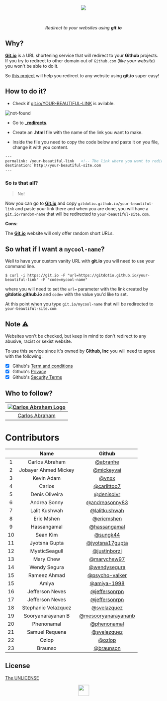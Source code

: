 <div align="center">
  <img src="https://cdn.abranhe.com/projects/gitdotio/logo.svg">
  <br>
  <br>
  <br>
  <p><i>Redirect to your websites using <b>git.io</b></i></p>
</div>

## Why?

[**Git.io**](https://git.io) is a URL shortening service that will redirect to your **Github** projects. If you try to redirect to other domain out of `Github.com` (*like your website*) you won't be able to do it.

So [this project](https://github.com/gitdotio/gitdotio.github.io) will help you redirect to any website using **git.io** super easy!

## How to do it?

- Check if [git.io/YOUR-BEAUTIFUL-LINK](https://git.io/your-beautiful-link) is avilable.

![not-found](https://cdn.abranhe.com/projects/gitdotio/screenshot.png)

-  Go to **[_redirects](_redirects)**.
-  Create an **.html** file  with the name of the link you want to make.

- Inside the file you need to copy the code below and paste it on you file, change it with you content.

``` html
---
permalink: /your-beautiful-link   <!-- The link where you want to redirect -->
destination: http://your-beautiful-site.com
---
```

### So is that all?

> No!

Now you can go to [**Git.io**](https://git.io) and copy `gitdotio.github.io/your-beautiful-link` and paste your link there and when you are done,  you will have a `git.io/random-name` that will be redirected to `your-beautiful-site.com`.

**Cons**:

The [**Git.io**](https://git.io) website will only offer random short URLs.

## So what if I want a `mycool-name`?

Well to have your custom vanity URL with **git.io** you will need to use your command line.

```console
$ curl -i https://git.io -F "url=https://gitdotio.github.io/your-beautiful-link" -F "code=mycool-name"
```

where you will need to set the `url=` parameter with the link created by **gitdotio.github.io** and `code=` with the value you'd like to set.

At this point when you type `git.io/mycool-name` that will be redirected to `your-beautiful-site.com`


## Note ⚠️

Websites won't be checked, but keep in mind to don't redirect to any abusive, racist or sexist website.

To use this service since it's owned by **Github, Inc** you will need to agree with the following:

- [x] Github's [Term and conditions](https://github.com/site/terms)
- [x] Github's [Privacy](https://github.com/site/privacy)
- [x] Github's [Security Terms](https://github.com/security)

## Who to follow?

|[![Carlos Abraham Logo](https://avatars3.githubusercontent.com/u/21347264?s=50)](https://github.com/abranhe)|
| :-: |
| [Carlos Abraham](https://github.com/abranhe) |


# Contributors

|      | Name                   | Github                                                       |
| :--: | :---------------------:| :----------------------------------------------------------: |
|   1  | Carlos Abraham         | [@abranhe](https://github.com/abranhe)                       |
|   2  | Jobayer Ahmed Mickey   | [@mickeyvai](https://github.com/Jobayer-Ahmed)               |
|   3  | Kevin Adam             | [@vnxx](https://github.com/vnxx)                             |
|   4  | Carlos                 | [@carlittoo7](https://github.com/carlittoo7)                 |
|   5  | Denis Oliveira         | [@denisolvr](https://github.com/denisolvr)                   |
|   6  | Andrea Sonny           | [@andreasonny83](https://github.com/andreasonny83)           |
|   7  | Lalit Kushwah          | [@lalitkushwah](https://github.com/LalitKushwah)             |
|   8  | Eric Mshen             | [@ericmshen](https://github.com/ericmshen)                   |
|   9  | Hassangamal            | [@hassangamal](https://github.com/hassangamal)               |
|  10  | Sean Kim               | [@sungk44](https://github.com/sungk44)                       |
|  11  | Jyotsna Gupta          | [@jyotsna17gupta](https://github.com/jyotsna17gupta)         |
|  12  | MysticSeagull          | [@justinborzi](https://github.com/justinborzi)               |
|  13  | Mary Chew              | [@marychew97](https://github.com/marychew97)                 |
|  14  | Wendy Segura           | [@wendysegura](https://github.com/wendysegura)               |
|  15  | Rameez Ahmad           | [@psycho-valker](https://github.com/psycho-valker)           |
|  15  | Amiya                  | [@amiya-1998](https://github.com/amiya-1998)                 |
|  16  | Jefferson Neves        | [@jeffersonrpn](https://github.com/jeffersonrpn)             |
|  17  | Jefferson Neves        | [@jeffersonrpn](https://github.com/jeffersonrpn)             |
|  18  | Stephanie Velazquez    | [@svelazquez](https://github.com/svelazquez)                 |
|  19  | Sooryanarayanan B      | [@mesooryanarayananb](https://github.com/mesooryanarayananb) |
|  20  | Phenonamal             | [@phenonamal](https://github.com/phenonamal)                 |
|  21  | Samuel Requena         | [@svelazquez](https://github.com/sami286)                    |
|  22  | Ozlop                  | [@ozlop](https://github.com/ozlop)                           |
|  23  | Braunso                | [@braunson](https://github.com/braunson)                     |


## License

[The UNLICENSE](https://github.com/gitdotio/gitdotio.github.com/blob/master/license)


<div align="center">
  <img src="https://cdn.abranhe.com/projects/gitdotio/logo.svg" width="35px">
</div>
